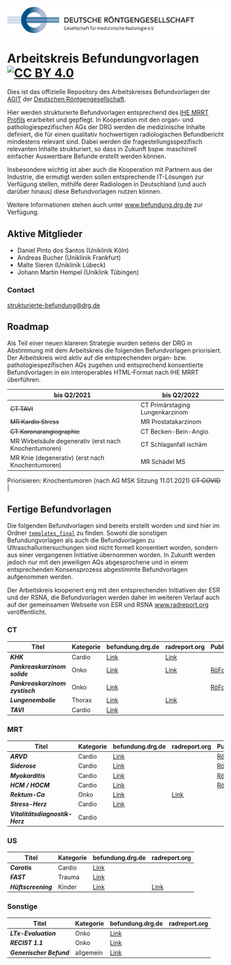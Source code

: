 ![drg logo](./assets/img/logo-drg-links-mitschrift-rgb-300dpi.png)

# Arbeitskreis Befundungvorlagen [![CC BY 4.0][cc-by-shield]][cc-by]

Dies ist das offizielle Repository des Arbeitskreises Befundvorlagen der [AGIT](https://www.agit.drg.de) der [Deutschen Röntgengesellschaft](https://www.drg.de).

Hier werden strukturierte Befundvorlagen entsprechend des [IHE MRRT Profils](https://www.ihe.net/uploadedFiles/Documents/Radiology/IHE_RAD_Suppl_MRRT.pdf) erarbeitet und gepflegt. In Kooperation mit den organ- und pathologiespezifischen AGs der DRG werden die medizinische Inhalte definiert, die für einen qualitativ hochwertigen radiologischen Befundbericht mindestens relevant sind. Dabei werden die fragestellungsspezifisch relevanten Inhalte strukturiert, so dass in Zukunft bspw. maschinell einfacher Auswertbare Befunde erstellt werden können.

Insbesondere wichtig ist aber auch die Kooperation mit Partnern aus der Industrie, die ermutigt werden sollen entsprechende IT-Lösungen zur Verfügung stellen, mithilfe derer Radiologen in Deutschland (und auch darüber hinaus) diese Befundvorlagen nutzen können.

Weitere Informationen stehen auch unter www.befundung.drg.de zur Verfügung.

## Aktive Mitglieder
- Daniel Pinto dos Santos (Uniklinik Köln)
- Andreas Bucher (Uniklinik Frankfurt)
- Malte Sieren (Uniklinik Lübeck)
- Johann Martin Hempel (Uniklink Tübingen)

### Contact

strukturierte-befundung@drg.de

## Roadmap

Als Teil einer neuen klareren Strategie wurden seitens der DRG in Abstimmung mit dem Arbeitskreis die folgenden Befundvorlagen priorisiert. Der Arbeitskreis wird aktiv auf die entsprechenden organ- bzw. pathologiespezifischen AGs zugehen und entsprechend konsentierte Befundvorlagen in ein interoperables HTML-Format nach IHE MRRT überführen.

bis Q2/2021                 | bis Q2/2022
----------------------------|---------------------------
~~CT TAVI~~                 | CT Primärstaging Lungenkarzinom
~~MR Kardio Stress~~        | MR Prostatakarzinom
~~CT Koronarangiographie~~  | CT Becken-Bein-Angio
MR Wirbelsäule degenerativ (erst nach Knochentumoren) | CT Schlaganfall ischäm
MR Knie (degenerativ) (erst nach Knochentumoren)       | MR Schädel MS
Priorisieren: Knochentumoren (nach AG MSK Sitzung 11.01.2021)
~~CT COVID~~                |

## Fertige Befundvorlagen

Die folgenden Befundvorlagen sind bereits erstellt worden und sind hier im Ordner [`templates_final`](https://github.com/DRGagit/ak_befundung/tree/master/templates_final) zu finden. Sowohl die sonstigen Befundungvorlagen als auch die Befundvorlagen zu Ultraschalluntersuchungen sind nicht formell konsentiert worden, sondern aus einer vergangenen Initiative übernommen worden. In Zukunft werden jedoch nur mit den jeweiligen AGs abgesprochene und in einem entsprechenden Konsensprozess abgestimmte Befundvorlagen aufgenommen werden.

Der Arbeitskreis kooperiert eng mit den entsprechenden Initiativen der ESR und der RSNA, die Befundvorlagen werden daher im weiteren Verlauf auch auf der gemeinsamen Webseite von ESR und RSNA www.radreport.org veröffentlicht.

### CT
Titel             | Kategorie | befundung.drg.de | radreport.org | Publikation
------------------|---------------------------|---------|---------|--------
_**KHK**_            | Cardio | [Link](https://www.befundung.drg.de/de-DE/3199/befundvorlagen/041807.2.1810090000-ct_khk.html/) | [Link](https://radreport.org/home/RPT50784/2020-06-19%2010:44:15) |
_**Pankreaskarzinom solide**_ | Onko | [Link](https://www.befundung.drg.de/de-DE/3199/befundvorlagen/041807.2.1810250618-ct_pankreasca_s.html/) | [Link](https://radreport.org/home/RPT50785/2020-06-19%2010:43:34) | [RöFo](https://doi.org/10.1055/a-1150-8217)
_**Pankreaskarzinom zystisch**_ | Onko | [Link](https://www.befundung.drg.de/de-DE/3199/befundvorlagen/041807.2.1811161508-ct_pankreasca_z.html/) | | [RöFo](https://doi.org/10.1055/a-1150-8217) |
_**Lungenembolie**_  | Thorax | [Link](https://www.befundung.drg.de/de-DE/3199/befundvorlagen/CT-Thorax_Lungenembolie.html/) | [Link](https://radreport.org/home/RPT50783/2020-06-19%2010:44:53) | |
_**TAVI**_  | Cardio | [Link](https://www.befundung.drg.de/de-DE/3199/befundvorlagen/041807.2.2010301038-ct-tavi.html/) | | |

### MRT
Titel             | Kategorie | befundung.drg.de | radreport.org | Publikation
------------------|---------------------------|---------|---------|----------
_**ARVD**_              | Cardio | [Link](https://www.befundung.drg.de/de-DE/3199/befundvorlagen/041807.3.1911201810-mrt_arvd.html) | | [RöFo](https://doi.org/10.1055/a-0998-4116) |
_**Siderose**_          | Cardio | [Link](https://www.befundung.drg.de/de-DE/3199/befundvorlagen/041807.3.1911200913-mrt_siderose.html) | | [RöFo](https://doi.org/10.1055/a-0998-4116) |
_**Myokarditis**_       | Cardio | [Link](https://www.befundung.drg.de/de-DE/3199/befundvorlagen/041807.3.1911200957-mrt_myokarditis.html) | | [RöFo](https://doi.org/10.1055/a-0998-4116) |
_**HCM / HOCM**_        | Cardio | [Link](https://www.befundung.drg.de/de-DE/3199/befundvorlagen/041807.3.1911201758-mrt_hocm.html) | | [RöFo](https://doi.org/10.1055/a-0998-4116) |
_**Rektum-Ca**_         | Onko   | [Link](https://www.befundung.drg.de/de-DE/3199/befundvorlagen/041807.00001-mrt_rectalca.html) | [Link](https://radreport.org/home/RPT50786/2020-06-19%2010:40:33) |
_**Stress-Herz**_       | Cardio | [Link](https://www.befundung.drg.de/de-DE/3199/befundvorlagen/041807.3.2011102103-mrt_adenosinstress.html/) | | |
_**Vitalitätsdiagnostik-Herz**_  | Cardio |  | | |

### US
Titel             | Kategorie | befundung.drg.de | radreport.org
------------------|---------------------------|---------|---------
_**Carotis**_              | Cardio | [Link](https://www.befundung.drg.de/de-DE/3199/befundvorlagen/041807.00002-us_carotis.html) |
_**FAST**_                | Trauma | [Link](https://www.befundung.drg.de/de-DE/3199/befundvorlagen/041807.00004-us_fast.html) |
_**Hüftscreening**_     | Kinder | [Link](https://www.befundung.drg.de/de-DE/3199/befundvorlagen/041807.00003-us_hueftscreening.html) | [Link](https://radreport.org/home/RPT50787/2020-06-19%2010:41:21)

### Sonstige
Titel             | Kategorie | befundung.drg.de | radreport.org
------------------|---------------------------|---------|---------
_**LTx-Evaluation**_ | Onko | [Link](https://www.befundung.drg.de/de-DE/3199/befundvorlagen/041807.00005-gen_ltx_hcc.html) |
_**RECIST 1.1**_ | Onko | [Link](https://www.befundung.drg.de/de-DE/3199/befundvorlagen/041807.00006-gen_recist11.html) |
_**Generischer Befund**_ | allgemein | [Link](https://www.befundung.drg.de/de-DE/3199/befundvorlagen/din25300.html) |


[cc-by]: http://creativecommons.org/licenses/by/4.0/
[cc-by-shield]: https://img.shields.io/badge/License-CC%20BY%204.0-lightgrey.svg
